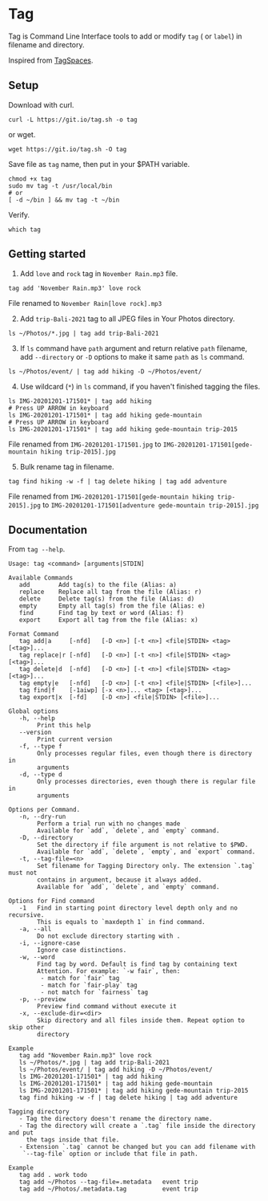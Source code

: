 # Tag

Tag is Command Line Interface tools to add or modify `tag` ( or `label`) in filename and directory.

Inspired from [TagSpaces](https://www.tagspaces.org/).

## Setup

Download with curl.

```
curl -L https://git.io/tag.sh -o tag
```

or wget.

```
wget https://git.io/tag.sh -O tag
```

Save file as `tag` name, then put in your $PATH variable.

```
chmod +x tag
sudo mv tag -t /usr/local/bin
# or
[ -d ~/bin ] && mv tag -t ~/bin
```

Verify.

```
which tag
```

## Getting started

1. Add `love` and `rock` tag in `November Rain.mp3` file.

```
tag add 'November Rain.mp3' love rock
```

File renamed to `November Rain[love rock].mp3`

2. Add `trip-Bali-2021` tag to all JPEG files in Your Photos directory.

```
ls ~/Photos/*.jpg | tag add trip-Bali-2021
```

3. If `ls` command have `path` argument and return relative `path` filename,
add `--directory` or `-D` options to make it same `path` as `ls` command.

```
ls ~/Photos/event/ | tag add hiking -D ~/Photos/event/
```

4. Use wildcard (`*`) in `ls` command, if you haven't finished tagging the files.

```
ls IMG-20201201-171501* | tag add hiking
# Press UP ARROW in keyboard
ls IMG-20201201-171501* | tag add hiking gede-mountain
# Press UP ARROW in keyboard
ls IMG-20201201-171501* | tag add hiking gede-mountain trip-2015
```

File renamed from `IMG-20201201-171501.jpg` to `IMG-20201201-171501[gede-mountain hiking trip-2015].jpg`

5. Bulk rename tag in filename.

```
tag find hiking -w -f | tag delete hiking | tag add adventure
```

File renamed from `IMG-20201201-171501[gede-mountain hiking trip-2015].jpg` to `IMG-20201201-171501[adventure gede-mountain trip-2015].jpg`

## Documentation

From `tag --help`.

```
Usage: tag <command> [arguments|STDIN]

Available Commands
   add        Add tag(s) to the file (Alias: a)
   replace    Replace all tag from the file (Alias: r)
   delete     Delete tag(s) from the file (Alias: d)
   empty      Empty all tag(s) from the file (Alias: e)
   find       Find tag by text or word (Alias: f)
   export     Export all tag from the file (Alias: x)

Format Command
   tag add|a     [-nfd]   [-D <n>] [-t <n>] <file|STDIN> <tag> [<tag>]...
   tag replace|r [-nfd]   [-D <n>] [-t <n>] <file|STDIN> <tag> [<tag>]...
   tag delete|d  [-nfd]   [-D <n>] [-t <n>] <file|STDIN> <tag> [<tag>]...
   tag empty|e   [-nfd]   [-D <n>] [-t <n>] <file|STDIN> [<file>]...
   tag find|f    [-1aiwp] [-x <n>]... <tag> [<tag>]...
   tag export|x  [-fd]    [-D <n>] <file|STDIN> [<file>]...

Global options
   -h, --help
        Print this help
   --version
        Print current version
   -f, --type f
        Only processes regular files, even though there is directory in
        arguments
   -d, --type d
        Only processes directories, even though there is regular file in
        arguments

Options per Command.
   -n, --dry-run
        Perform a trial run with no changes made
        Available for `add`, `delete`, and `empty` command.
   -D, --directory
        Set the directory if file argument is not relative to $PWD.
        Available for `add`, `delete`, `empty`, and `export` command.
   -t, --tag-file=<n>
        Set filename for Tagging Directory only. The extension `.tag` must not
        contains in argument, because it always added.
        Available for `add`, `delete`, and `empty` command.

Options for Find command
   -1   Find in starting point directory level depth only and no recursive.
        This is equals to `maxdepth 1` in find command.
   -a, --all
        Do not exclude directory starting with .
   -i, --ignore-case
        Ignore case distinctions.
   -w, --word
        Find tag by word. Default is find tag by containing text
        Attention. For example: `-w fair`, then:
         - match for `fair` tag
         - match for `fair-play` tag
         - not match for `fairness` tag
   -p, --preview
        Preview find command without execute it
   -x, --exclude-dir=<dir>
        Skip directory and all files inside them. Repeat option to skip other
        directory

Example
   tag add "November Rain.mp3" love rock
   ls ~/Photos/*.jpg | tag add trip-Bali-2021
   ls ~/Photos/event/ | tag add hiking -D ~/Photos/event/
   ls IMG-20201201-171501* | tag add hiking
   ls IMG-20201201-171501* | tag add hiking gede-mountain
   ls IMG-20201201-171501* | tag add hiking gede-mountain trip-2015
   tag find hiking -w -f | tag delete hiking | tag add adventure

Tagging directory
   - Tag the directory doesn't rename the directory name.
   - Tag the directory will create a `.tag` file inside the directory and put
     the tags inside that file.
   - Extension `.tag` cannot be changed but you can add filename with
    `--tag-file` option or include that file in path.

Example
   tag add . work todo
   tag add ~/Photos --tag-file=.metadata   event trip
   tag add ~/Photos/.metadata.tag          event trip
```
